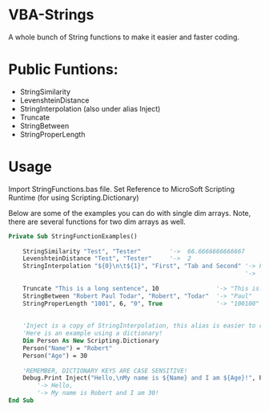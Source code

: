 # VBA-Strings
A whole bunch of String functions to make it easier and faster coding.

# Public Funtions:
- StringSimilarity
- LevenshteinDistance
- StringInterpolation (also under alias Inject)
- Truncate
- StringBetween
- StringProperLength

# Usage

Import StringFunctions.bas file.
Set Reference to MicroSoft Scripting Runtime (for using Scripting.Dictionary)

Below are some of the examples you can do with single dim arrays. Note, there are several functions for two dim arrays as well.

```vb
Private Sub StringFunctionExamples()
    
    StringSimilarity "Test", "Tester"        '->  66.6666666666667
    LevenshteinDistance "Test", "Tester"     '->  2
    StringInterpolation "${0}\n\t${1}", "First", "Tab and Second" '-> First
                                                                  '->   Tab and Second
                                                                  
    Truncate "This is a long sentence", 10                '-> "This is..."
    StringBetween "Robert Paul Todar", "Robert", "Todar"  '-> "Paul"
    StringProperLength "1001", 6, "0", True               '-> "100100"
    
    
    'Inject is a copy of StringInterpolation, this alias is easier to remember (shorter too!)
    'Here is an example using a dictionary!
    Dim Person As New Scripting.Dictionary
    Person("Name") = "Robert"
    Person("Age") = 30
    
    'REMEMBER, DICTIONARY KEYS ARE CASE SENSITIVE!
    Debug.Print Inject("Hello,\nMy name is ${Name} and I am ${Age}!", Person)
        '-> Hello,
        '-> My name is Robert and I am 30!
End Sub
```
